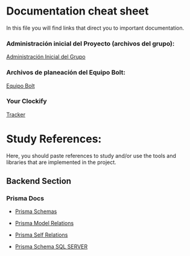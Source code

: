 # Documentation cheat sheet
In this file you will find links that direct you to important documentation.

### Administración inicial del Proyecto (archivos del grupo):
[Administración Inicial del Grupo](https://drive.google.com/drive/u/0/folders/1XRyRL2CiHZQqXBlsyZDUB2NYriaGMiM1)

### Archivos de planeación del Equipo Bolt:

[Equipo Bolt](https://drive.google.com/drive/u/0/folders/1Zro8HMB1J9HGCQJ0QL5C7M0o8TOIGF63)

### Your Clockify

[Tracker](https://app.clockify.me/tracker)



# Study References:
Here, you should paste references to study and/or use the tools and libraries that are implemented in the project.

## Backend Section

### Prisma Docs

- [Prisma Schemas](https://www.prisma.io/docs/orm/prisma-schema/overview)

- [Prisma Model Relations](https://www.prisma.io/docs/orm/prisma-schema/data-model/relations)

- [Prisma Self Relations](https://www.prisma.io/docs/orm/prisma-schema/data-model/relations/self-relations)

- [Prisma Schema SQL SERVER](https://www.prisma.io/docs/orm/overview/databases/sql-server)